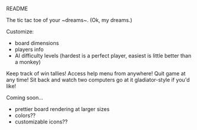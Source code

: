 README

The tic tac toe of your ~dreams~. (Ok, my dreams.)

Customize:
- board dimensions
- players info
- AI difficulty levels (hardest is a perfect player, easiest is little better than a monkey)

Keep track of win tallies! Access help menu from anywhere! Quit game at any time! Sit back and watch two computers go at it gladiator-style if you'd like!

Coming soon...
- prettier board rendering at larger sizes
- colors??
- customizable icons??
